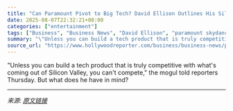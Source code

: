 ```yaml
---
title: "Can Paramount Pivot to Big Tech? David Ellison Outlines His Silicon Valley Vision"
date: 2025-08-07T22:32:21+08:00
categories: ["entertainment"]
tags: ["Business", "Business News", "David Ellison", "paramount skydance"]
summary: "\"Unless you can build a tech product that is truly competitive with what's coming out of Silicon Valley, you can't compete,\" the mogul told reporters Thursday. But what does he have in mind?"
source_url: "https://www.hollywoodreporter.com/business/business-news/paramount-skydance-davoid-ellison-big-tech-1236339517/"
---
```


"Unless you can build a tech product that is truly competitive with what's coming out of Silicon Valley, you can't compete," the mogul told reporters Thursday. But what does he have in mind?

---

*来源: [原文链接](https://www.hollywoodreporter.com/business/business-news/paramount-skydance-davoid-ellison-big-tech-1236339517/)*
